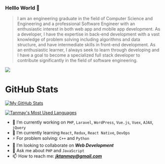 ### Helllo World 👋

<!--
**tanmayjay/tanmayjay** is a ✨ _special_ ✨ repository because its `README.md` (this file) appears on your GitHub profile.
-->

> I am an engineering graduate in the field of Computer Science and Engineering and a professional Software Engineer with an enthusiastic interest in both web app and mobile app development. As a developer, I have the expertise in back-end development with a vast knowledge of problem solving including algorithms and data structure, and have intermediate skills in front-end development. As an enthusiastic learner, I always seek to learn through developing and I have a goal to become a specialized full stack developer to contribute significantly in the field of software engineering. 

<a href="https://github.com/antonkomarev/github-profile-views-counter">
    <img src="https://komarev.com/ghpvc/?username=tanmayjay">
</a>


# GitHub Stats

[![My GitHub Stats](https://github-readme-stats.vercel.app/api?username=tanmayjay&theme=react&show_icons=true&private=true&include_all_commits=true&border_radius=4&count_private=true)](https://github.com/tanmayjay)

[![Tanmay's Most Used Languages](https://github-readme-stats.vercel.app/api/top-langs/?username=tanmayjay&private=true&theme=react&count_private=true&show_icons=true)](https://github.com/tanmayjay)

- 🔭 I’m currently working on `PHP`, `Laravel`, `WordPress`, `Vue.js`, `Vuex`, `AJAX`, `jQuery`
- 🌱 I’m currently learning `React`, `Redux`, `React Native`, `DevOps`
- ⚡ For problem solving: `C++` and `Python`
- 👯 I’m looking to collaborate on ***Web Development***
- 💬 Ask me about `PHP` and `JavaScript`
- 📫 How to reach me: ***jktanmay@gmail.com***
